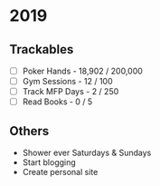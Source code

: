 # 2019

## Trackables
* [ ] Poker Hands - 18,902 / 200,000
* [ ] Gym Sessions - 12 / 100
* [ ] Track MFP Days - 2 / 250
* [ ] Read Books - 0 / 5

## Others
* Shower ever Saturdays & Sundays
* Start blogging
* Create personal site
